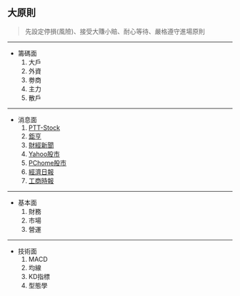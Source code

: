 ## 大原則
>  先設定停損(風險)、接受大賺小賠、耐心等待、嚴格遵守進場原則
---
* 籌碼面
	1. 大戶
	2. 外資
	3. 劵商
	4. 主力
	5. 散戶
	
---
* 消息面
	1. [PTT-Stock](https://term.ptt.cc/)
	2. [鉅亨](https://www.cnyes.com/)
	3. [財經新聞](https://fund.megabank.com.tw/ETFWeb/HTML/ETNEWS.DJHTM#TYPE=1&DATE=&PAGE=1)
	4. [Yahoo股市](https://tw.finance.yahoo.com/)
	5. [PChome股市](https://pchome.megatime.com.tw/)
	6. [經濟日報](https://money.udn.com/money/index)
	7. [工商時報](https://ctee.com.tw/phone)
---
* 基本面
	1. 財務
	2. 市場
	3. 營運
---
* 技術面
	1. MACD
	2. 均線
	3. KD指標
	4. 型態學
<!--stackedit_data:
eyJoaXN0b3J5IjpbLTIxMjk1NDk3NTBdfQ==
-->